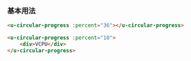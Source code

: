 ### 基本用法

``` html
<u-circular-progress :percent="36"></u-circular-progress>
```

```html
<u-circular-progress :percent="10">
    <div>VCPU</div>
</u-circular-progress>
```
